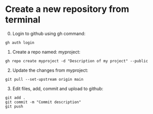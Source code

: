 # Create a new repository from terminal

0. Login to github using gh command:
```
gh auth login
```

1. Create a repo named: myproject:
```
gh repo create myproject -d "Description of my project" --public
```

2. Update the changes from myproject:
```
git pull --set-upstream origin main
```

3. Edit files, add, commit and upload to github:
```
git add .
git commit -m "Commit description"
git push
```

